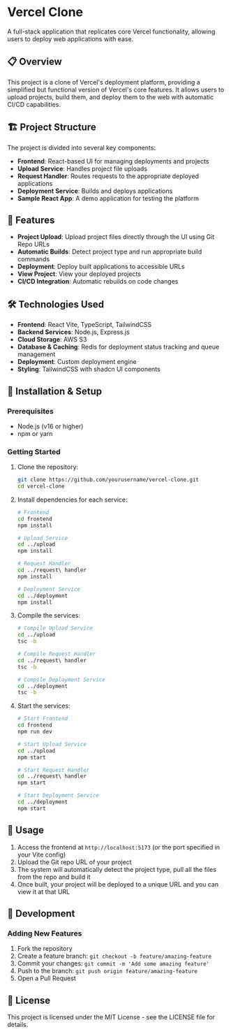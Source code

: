 # Vercel Clone

A full-stack application that replicates core Vercel functionality, allowing users to deploy web applications with ease.


## 📋 Overview

This project is a clone of Vercel's deployment platform, providing a simplified but functional version of Vercel's core features. It allows users to upload projects, build them, and deploy them to the web with automatic CI/CD capabilities.

## 🏗️ Project Structure

The project is divided into several key components:

- **Frontend**: React-based UI for managing deployments and projects
- **Upload Service**: Handles project file uploads
- **Request Handler**: Routes requests to the appropriate deployed applications
- **Deployment Service**: Builds and deploys applications
- **Sample React App**: A demo application for testing the platform

## 🚀 Features

- **Project Upload**: Upload project files directly through the UI using Git Repo URLs
- **Automatic Builds**: Detect project type and run appropriate build commands
- **Deployment**: Deploy built applications to accessible URLs
- **View Project**: View your deployed projects
- **CI/CD Integration**: Automatic rebuilds on code changes

## 🛠️ Technologies Used

- **Frontend**: React Vite, TypeScript, TailwindCSS
- **Backend Services**: Node.js, Express.js
- **Cloud Storage**: AWS S3
- **Database & Caching**: Redis for deployment status tracking and queue management
- **Deployment**: Custom deployment engine
- **Styling**: TailwindCSS with shadcn UI components

## 🔧 Installation & Setup

### Prerequisites

- Node.js (v16 or higher)
- npm or yarn

### Getting Started

1. Clone the repository:

   ```bash
   git clone https://github.com/yourusername/vercel-clone.git
   cd vercel-clone
   ```

2. Install dependencies for each service:

   ```bash
   # Frontend
   cd frontend
   npm install

   # Upload Service
   cd ../upload
   npm install

   # Request Handler
   cd ../request\ handler
   npm install

   # Deployment Service
   cd ../deployment
   npm install
   ```

3. Compile the services:

   ```bash
   # Compile Upload Service
   cd ../upload
   tsc -b

   # Compile Request Handler
   cd ../request\ handler
   tsc -b

   # Compile Deployment Service
   cd ../deployment
   tsc -b
   ```



4. Start the services:

   ```bash
   # Start Frontend
   cd frontend
   npm run dev

   # Start Upload Service
   cd ../upload
   npm start

   # Start Request Handler
   cd ../request\ handler
   npm start

   # Start Deployment Service
   cd ../deployment
   npm start
   ```

## 🧪 Usage

1. Access the frontend at `http://localhost:5173` (or the port specified in your Vite config)
2. Upload the Git repo URL of your project
3. The system will automatically detect the project type, pull all the files from the repo and build it
4. Once built, your project will be deployed to a unique URL and you can view it at that URL

## 📝 Development

### Adding New Features

1. Fork the repository
2. Create a feature branch: `git checkout -b feature/amazing-feature`
3. Commit your changes: `git commit -m 'Add some amazing feature'`
4. Push to the branch: `git push origin feature/amazing-feature`
5. Open a Pull Request

## 📄 License

This project is licensed under the MIT License - see the LICENSE file for details.
